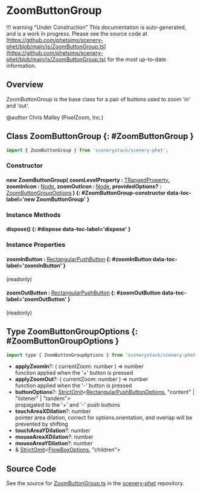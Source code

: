 # ZoomButtonGroup

!!! warning "Under Construction"
    This documentation is auto-generated, and is a work in progress. Please see the source code at
    [https://github.com/phetsims/scenery-phet/blob/main/js/ZoomButtonGroup.ts](https://github.com/phetsims/scenery-phet/blob/main/js/ZoomButtonGroup.ts) for the most up-to-date information.

## Overview

ZoomButtonGroup is the base class for a pair of buttons used to zoom 'in' and 'out'.

@author Chris Malley (PixelZoom, Inc.)

## Class ZoomButtonGroup {: #ZoomButtonGroup }


```js
import { ZoomButtonGroup } from 'scenerystack/scenery-phet';
```
### Constructor

#### new ZoomButtonGroup( zoomLevelProperty : <span style="font-weight: 400;">[TRangedProperty](../axon/TRangedProperty.md)</span>, zoomInIcon : <span style="font-weight: 400;">[Node](../scenery/Node.md)</span>, zoomOutIcon : <span style="font-weight: 400;">[Node](../scenery/Node.md)</span>, providedOptions? : <span style="font-weight: 400;">[ZoomButtonGroupOptions](../scenery-phet/ZoomButtonGroup.md#ZoomButtonGroupOptions)</span> ) {: #ZoomButtonGroup-constructor data-toc-label='new ZoomButtonGroup' }

### Instance Methods

#### dispose() {: #dispose data-toc-label='dispose' }

### Instance Properties

#### zoomInButton : <span style="font-weight: 400;">[RectangularPushButton](../sun/RectangularPushButton.md)</span> {: #zoomInButton data-toc-label='zoomInButton' }

(readonly)

#### zoomOutButton : <span style="font-weight: 400;">[RectangularPushButton](../sun/RectangularPushButton.md)</span> {: #zoomOutButton data-toc-label='zoomOutButton' }

(readonly)



## Type ZoomButtonGroupOptions {: #ZoomButtonGroupOptions }


```js
import type { ZoomButtonGroupOptions } from 'scenerystack/scenery-phet';
```


- **applyZoomIn**?: ( currentZoom: <span style="color: hsla(calc(var(--md-hue) + 180deg),80%,40%,1);">number</span> ) =&gt; <span style="color: hsla(calc(var(--md-hue) + 180deg),80%,40%,1);">number</span>
<br>  function applied when the '+' button is pressed
- **applyZoomOut**?: ( currentZoom: <span style="color: hsla(calc(var(--md-hue) + 180deg),80%,40%,1);">number</span> ) =&gt; <span style="color: hsla(calc(var(--md-hue) + 180deg),80%,40%,1);">number</span>
<br>  function applied when the '-' button is pressed
- **buttonOptions**?: [StrictOmit](../phet-core/StrictOmit.md)&lt;[RectangularPushButtonOptions](../sun/RectangularPushButton.md#RectangularPushButtonOptions), "content" | "listener" | "tandem"&gt;
<br>  propagated to the '+' and '-' push buttons
- **touchAreaXDilation**?: <span style="color: hsla(calc(var(--md-hue) + 180deg),80%,40%,1);">number</span>
<br>  pointer area dilation, correct for options.orientation, and overlap will be prevented by shifting
- **touchAreaYDilation**?: <span style="color: hsla(calc(var(--md-hue) + 180deg),80%,40%,1);">number</span>
- **mouseAreaXDilation**?: <span style="color: hsla(calc(var(--md-hue) + 180deg),80%,40%,1);">number</span>
- **mouseAreaYDilation**?: <span style="color: hsla(calc(var(--md-hue) + 180deg),80%,40%,1);">number</span>
- &amp; [StrictOmit](../phet-core/StrictOmit.md)&lt;[FlowBoxOptions](../scenery/FlowBox.md#FlowBoxOptions), "children"&gt;




## Source Code

See the source for [ZoomButtonGroup.ts](https://github.com/phetsims/scenery-phet/blob/main/js/ZoomButtonGroup.ts) in the [scenery-phet](https://github.com/phetsims/scenery-phet) repository.
